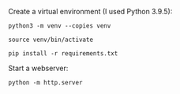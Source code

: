 Create a virtual environment (I used Python 3.9.5):

```
python3 -m venv --copies venv

source venv/bin/activate

pip install -r requirements.txt
```

Start a webserver:
```
python -m http.server
```